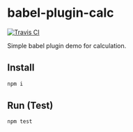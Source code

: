 # babel-plugin-calc
[![Travis CI](https://travis-ci.org/ZYSzys/babel-plugin-calc.svg?branch=master)](https://travis-ci.org/ZYSzys/babel-plugin-calc)

Simple babel plugin demo for calculation.

## Install
```bash
npm i
```

## Run (Test)
```bash
npm test
```
